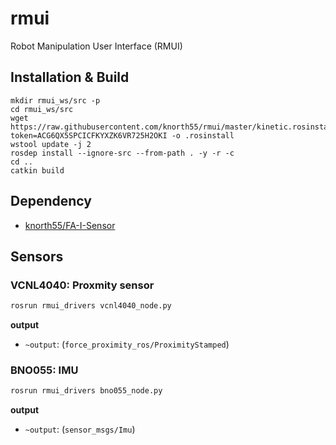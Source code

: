 # rmui
Robot Manipulation User Interface (RMUI)

## Installation & Build

```
mkdir rmui_ws/src -p
cd rmui_ws/src
wget https://raw.githubusercontent.com/knorth55/rmui/master/kinetic.rosinstall?token=ACG6QX5SPCICFKYXZK6VR725H2OKI -o .rosinstall
wstool update -j 2
rosdep install --ignore-src --from-path . -y -r -c
cd ..
catkin build
```

## Dependency

- [knorth55/FA-I-Sensor](https://github.com/knorth55/FA-I-sensor/)

## Sensors

### VCNL4040: Proxmity sensor

```bash
rosrun rmui_drivers vcnl4040_node.py
```

**output**

- `~output`: (`force_proximity_ros/ProximityStamped`)

### BNO055: IMU

```bash
rosrun rmui_drivers bno055_node.py
```

**output**

- `~output`: (`sensor_msgs/Imu`)
